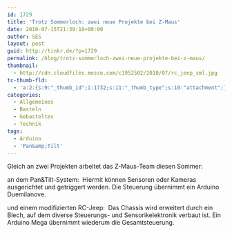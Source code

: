 ```yaml
---
id: 1729
title: 'Trotz Sommerloch: zwei neue Projekte bei Z-Maus'
date: 2010-07-15T21:39:10+00:00
author: SES
layout: post
guid: http://tinkr.de/?p=1729
permalink: /blog/trotz-sommerloch-zwei-neue-projekte-bei-z-maus/
thumbnail:
  - http://cdn.cloudfiles.mosso.com/c1952502/2010/07/rc_jeep_sml.jpg
tc-thumb-fld:
  - 'a:2:{s:9:"_thumb_id";i:1732;s:11:"_thumb_type";s:10:"attachment";}'
categories:
  - Allgemeines
  - Basteln
  - Gebasteltes
  - Technik
tags:
  - Arduino
  - 'Pan&amp;Tilt'
---
```

Gleich an zwei Projekten arbeitet das Z-Maus-Team diesen Sommer:

an dem Pan&Tilt-System:
<img loading="lazy" src="/assets/2010/07/pan_tilt_arduino.jpg" alt="" title="Pan&Tilt-System"    srcset="/assets/2010/07/pan_tilt_arduino.jpg 606w, /assets/2010/07/pan_tilt_arduino-300x225.jpg 300w" sizes="(max-width: 606px) 100vw, 606px" />
Hiermit können Sensoren oder Kameras ausgerichtet und getriggert werden. Die Steuerung übernimmt ein Arduino Duemilanove.

und einem modifizierten RC-Jeep:
<img loading="lazy" src="/assets/2010/07/rc_jeep.jpg" alt="" title="Modifizierter RC-Jeep"    srcset="/assets/2010/07/rc_jeep.jpg 606w, /assets/2010/07/rc_jeep-300x225.jpg 300w" sizes="(max-width: 606px) 100vw, 606px" />
Das Chassis wird erweitert durch ein Blech, auf dem diverse Steuerungs- und Sensorikelektronik verbaut ist. Ein Arduino Mega übernimmt wiederum die Gesamtsteuerung.
